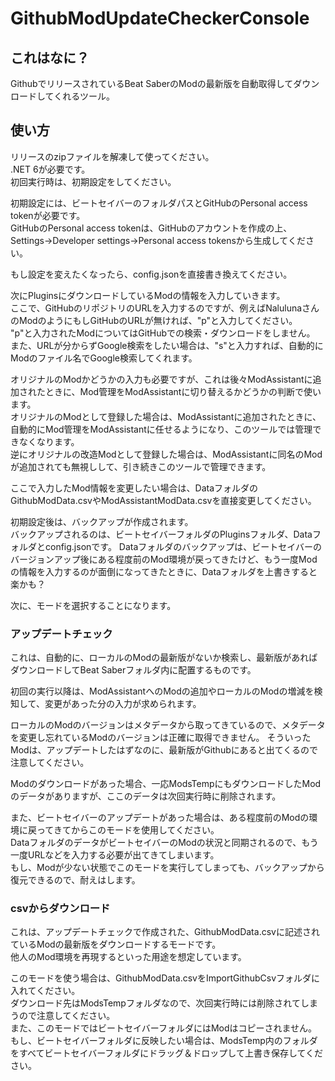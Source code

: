 ﻿# GithubModUpdateCheckerConsole

## これはなに？
GithubでリリースされているBeat SaberのModの最新版を自動取得してダウンロードしてくれるツール。<br>

## 使い方
リリースのzipファイルを解凍して使ってください。<br>
.NET 6が必要です。<br>
初回実行時は、初期設定をしてください。

初期設定には、ビートセイバーのフォルダパスとGitHubのPersonal access tokenが必要です。<br>
GitHubのPersonal access tokenは、GitHubのアカウントを作成の上、Settings->Developer settings->Personal access tokensから生成してください。<br>

もし設定を変えたくなったら、config.jsonを直接書き換えてください。

次にPluginsにダウンロードしているModの情報を入力していきます。<br>
ここで、GitHubのリポジトリのURLを入力するのですが、例えばNalulunaさんのModのようにもしGitHubのURLが無ければ、"p"と入力してください。<br>
"p"と入力されたModについてはGitHubでの検索・ダウンロードをしません。<br>
また、URLが分からずGoogle検索をしたい場合は、"s"と入力すれば、自動的にModのファイル名でGoogle検索してくれます。

オリジナルのModかどうかの入力も必要ですが、これは後々ModAssistantに追加されたときに、Mod管理をModAssistantに切り替えるかどうかの判断で使います。<br>
オリジナルのModとして登録した場合は、ModAssistantに追加されたときに、自動的にMod管理をModAssistantに任せるようになり、このツールでは管理できなくなります。<br>
逆にオリジナルの改造Modとして登録した場合は、ModAssistantに同名のModが追加されても無視しして、引き続きこのツールで管理できます。<br>

ここで入力したMod情報を変更したい場合は、DataフォルダのGithubModData.csvやModAssistantModData.csvを直接変更してください。<br>

初期設定後は、バックアップが作成されます。<br>
バックアップされるのは、ビートセイバーフォルダのPluginsフォルダ、Dataフォルダとconfig.jsonです。
Dataフォルダのバックアップは、ビートセイバーのバージョンアップ後にある程度前のMod環境が戻ってきたけど、もう一度Modの情報を入力するのが面倒になってきたときに、Dataフォルダを上書きすると楽かも？<br>

次に、モードを選択することになります。

### アップデートチェック
これは、自動的に、ローカルのModの最新版がないか検索し、最新版があればダウンロードしてBeat Saberフォルダ内に配置するものです。<br>

初回の実行以降は、ModAssistantへのModの追加やローカルのModの増減を検知して、変更があった分の入力が求められます。

ローカルのModのバージョンはメタデータから取ってきているので、メタデータを変更し忘れているModのバージョンは正確に取得できません。
そういったModは、アップデートしたはずなのに、最新版がGithubにあると出てくるので注意してください。<br>

Modのダウンロードがあった場合、一応ModsTempにもダウンロードしたModのデータがありますが、ここのデータは次回実行時に削除されます。

また、ビートセイバーのアップデートがあった場合は、ある程度前のModの環境に戻ってきてからこのモードを使用してください。<br>
DataフォルダのデータがビートセイバーのModの状況と同期されるので、もう一度URLなどを入力する必要が出てきてしまいます。<br>
もし、Modが少ない状態でこのモードを実行してしまっても、バックアップから復元できるので、耐えはします。

### csvからダウンロード
これは、アップデートチェックで作成された、GithubModData.csvに記述されているModの最新版をダウンロードするモードです。<br>
他人のMod環境を再現するといった用途を想定しています。

このモードを使う場合は、GithubModData.csvをImportGithubCsvフォルダに入れてください。<br>
ダウンロード先はModsTempフォルダなので、次回実行時には削除されてしまうので注意してください。<br>
また、このモードではビートセイバーフォルダにはModはコピーされません。<br>
もし、ビートセイバーフォルダに反映したい場合は、ModsTemp内のフォルダをすべてビートセイバーフォルダにドラッグ＆ドロップして上書き保存してください。
